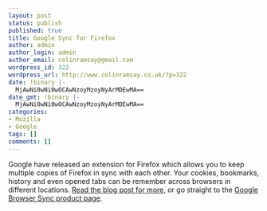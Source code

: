 ```yaml
---
layout: post
status: publish
published: true
title: Google Sync for Firefox
author: admin
author_login: admin
author_email: colinramsay@gmail.com
wordpress_id: 322
wordpress_url: http://www.colinramsay.co.uk/?p=322
date: !binary |-
  MjAwNi0wNi0wOCAwNzoyMzoyNyArMDEwMA==
date_gmt: !binary |-
  MjAwNi0wNi0wOCAwNzoyMzoyNyArMDEwMA==
categories:
- Mozilla
- Google
tags: []
comments: []
---
```

<p>Google have released an extension for Firefox which allows you to keep multiple copies of Firefox in sync with each other. Your cookies, bookmarks, history and even opened tabs can be remember across browsers in different locations. <a href="http://googleblog.blogspot.com/2006/06/get-in-sync.html">Read the blog post for more</a>, or go straight to the <a href="http://www.google.com/tools/firefox/browsersync/index.html">Google Browser Sync product page</a>.</p>
